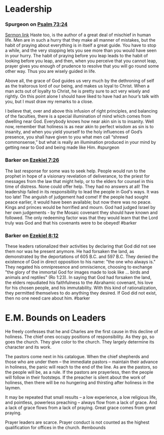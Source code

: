 # Leadership

### Spurgeon on [Psalm 73:24](Psalm73#v.24)
[Sermon link](https://www.spurgeongems.org/sermon/chs2389.pdf)
Haste too, is the author of a great deal of mischief in human life. Men are in such a hurry that they make all manner of mistakes, but the habit of praying about everything is in itself a great guide. You have to stop a while, and the very stopping lets you see more than you would have seen in your hurry. The habit of praying before you leap leads to the habit of looking before you leap, and then, when you perceive that you cannot leap, prayer gives you enough of prudence to resolve that you will go round some other way. Thus you are wisely guided in life.

Above all, the grace of God guides us very much by the dethroning of self as the traitorous lord of our being, and makes us loyal to Christ. When a man acts out of loyalty to Christ, he is pretty sure to act very wisely and rightly. On this point alone I should have liked to have had an hour’s talk with you, but I must draw my remarks to a close. 

I believe that, over and above this infusion of right principles, and balancing of the faculties, there is a special illumination of mind which comes from dwelling near God. Everybody knows how near akin sin is to insanity. Well now, remember that holiness is as near akin to perfect wisdom as sin is to insanity, and when you yield yourself to the holy influences of God’s presence, you shall have given to you what men call “shrewd commonsense,” but what is really an illumination produced in your mind by getting near to God and being made like Him.
#spurgeon 

### Barker on [Ezekiel 7:26](Ezekiel7#v.26)
The last response for some was to seek help. People would run to the prophet in hope of a visionary revelation of deliverance, to the priest for messages from the law that might help, or to the elders for counsel in this time of distress. None could offer help. They had no answers at all! The leadership failed in its responsibility to lead the people in God's ways. It was too late! The anguish of judgement had come! If the people had sought peace earlier, it would have been available; but now there was no peace. Kings and princes would be horrified and mourn. God had judged Israel by her own judgements - by the Mosaic covenant they should have known and followed. The only redeeming factor was that they would learn that the Lord truly was God and that his covenants were to be obeyed!
#barker 

### Barker on [Ezekiel 8:12](Ezekiel8#v.12)
These leaders rationalized their activities by declaring that God did not see them nor was he present anymore. He had forsaken the land, as demonstrated by the deportations of 605 B.C. and 597 B.C. They denied the existence of God in direct opposition to his name: "the one who always is." They negated his omnipresence and omniscience, choosing to exchange "the glory of the immortal God for images made to look like ... birds and animals and reptiles" (Ro 1:23). In saying that God had forsaken the land, the elders repudiated his faithfulness to the Abrahamic covenant, his love for his chosen people, and his immutability. With this kind of rationalization, they permitted themselves to do anything they desired. If God did not exist, then no one need care about him.
#barker 

# E.M. Bounds on Leaders
He freely confesses that he and Charles are the first cause in this decline of holiness. The chief ones occupy positions of responsibility. As they go, so goes the church. They give color to the church. They largely determine its character and its work.

The pastors come next in his catalogue. When the chief shepherds and those who are under them – the immediate pastors – maintain their advance in holiness, the panic will reach to the end of the line. As are the pastors, so the people will be, as a rule. If the pastors are prayerless, then the people will follow in their footsteps. If the preacher is silent about the work of holiness, then there will be no hungering and thirsting after holiness in the laymen.

It may be repeated that small results – a low experience, a low religious life, and pointless, powerless preaching – always flow from a lack of grace. And a lack of grace flows from a lack of praying. Great grace comes from great praying.

Prayer leaders are scarce. Prayer conduct is not counted as the highest qualification for offices in the church.
#embounds
